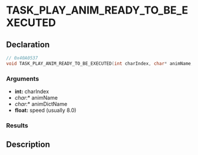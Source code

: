# TASK_PLAY_ANIM_READY_TO_BE_EXECUTED

## Declaration
```cpp
// 0x40A0537
void TASK_PLAY_ANIM_READY_TO_BE_EXECUTED(int charIndex, char* animName, char* animDictName, float speed);
```

### Arguments
- **int:** charIndex
- **char*:** animName
- **char*:** animDictName
- **float:** speed (usually 8.0)

### Results

## Description
